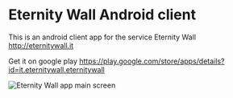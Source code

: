 # Eternity Wall Android client

This is an android client app for the service Eternity Wall http://eternitywall.it

Get it on google play https://play.google.com/store/apps/details?id=it.eternitywall.eternitywall

![Eternity Wall app main screen](http://blog.eternitywall.it/img/screenshots/wall-main-with-icons.png)
